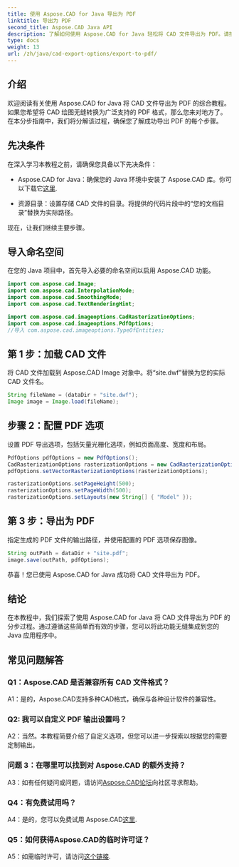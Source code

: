 ```yaml
---
title: 使用 Aspose.CAD for Java 导出为 PDF
linktitle: 导出为 PDF
second_title: Aspose.CAD Java API
description: 了解如何使用 Aspose.CAD for Java 轻松将 CAD 文件导出为 PDF。请按照我们的分步指南进行无缝集成。
type: docs
weight: 13
url: /zh/java/cad-export-options/export-to-pdf/
---
```

## 介绍

欢迎阅读有关使用 Aspose.CAD for Java 将 CAD 文件导出为 PDF 的综合教程。如果您希望将 CAD 绘图无缝转换为广泛支持的 PDF 格式，那么您来对地方了。在本分步指南中，我们将分解该过程，确保您了解成功导出 PDF 的每个步骤。

## 先决条件

在深入学习本教程之前，请确保您具备以下先决条件：

-  Aspose.CAD for Java：确保您的 Java 环境中安装了 Aspose.CAD 库。你可以下载它[这里](https://releases.aspose.com/cad/java/).

- 资源目录：设置存储 CAD 文件的目录。将提供的代码片段中的“您的文档目录”替换为实际路径。

现在，让我们继续主要步骤。

## 导入命名空间

在您的 Java 项目中，首先导入必要的命名空间以启用 Aspose.CAD 功能。

```java
import com.aspose.cad.Image;
import com.aspose.cad.InterpolationMode;
import com.aspose.cad.SmoothingMode;
import com.aspose.cad.TextRenderingHint;

import com.aspose.cad.imageoptions.CadRasterizationOptions;
import com.aspose.cad.imageoptions.PdfOptions;
//导入 com.aspose.cad.imageoptions.TypeOfEntities;
```

## 第 1 步：加载 CAD 文件

将 CAD 文件加载到 Aspose.CAD Image 对象中。将“site.dwf”替换为您的实际 CAD 文件名。

```java
String fileName = (dataDir + "site.dwf");
Image image = Image.load(fileName);
```

## 步骤 2：配置 PDF 选项

设置 PDF 导出选项，包括矢量光栅化选项，例如页面高度、宽度和布局。

```java
PdfOptions pdfOptions = new PdfOptions();
CadRasterizationOptions rasterizationOptions = new CadRasterizationOptions();
pdfOptions.setVectorRasterizationOptions(rasterizationOptions);

rasterizationOptions.setPageHeight(500);
rasterizationOptions.setPageWidth(500);
rasterizationOptions.setLayouts(new String[] { "Model" });
```

## 第 3 步：导出为 PDF

指定生成的 PDF 文件的输出路径，并使用配置的 PDF 选项保存图像。

```java
String outPath = dataDir + "site.pdf";
image.save(outPath, pdfOptions);
```

恭喜！您已使用 Aspose.CAD for Java 成功将 CAD 文件导出为 PDF。

## 结论

在本教程中，我们探索了使用 Aspose.CAD for Java 将 CAD 文件导出为 PDF 的分步过程。通过遵循这些简单而有效的步骤，您可以将此功能无缝集成到您的 Java 应用程序中。

## 常见问题解答

### Q1：Aspose.CAD 是否兼容所有 CAD 文件格式？

A1：是的，Aspose.CAD支持多种CAD格式，确保与各种设计软件的兼容性。

### Q2: 我可以自定义 PDF 输出设置吗？

A2：当然。本教程简要介绍了自定义选项，但您可以进一步探索以根据您的需要定制输出。

### 问题 3：在哪里可以找到对 Aspose.CAD 的额外支持？

 A3：如有任何疑问或问题，请访问[Aspose.CAD论坛](https://forum.aspose.com/c/cad/19)向社区寻求帮助。

### Q4：有免费试用吗？

 A4：是的，您可以免费试用 Aspose.CAD[这里](https://releases.aspose.com/).

### Q5：如何获得Aspose.CAD的临时许可证？

 A5：如需临时许可，请访问[这个链接](https://purchase.aspose.com/temporary-license/).